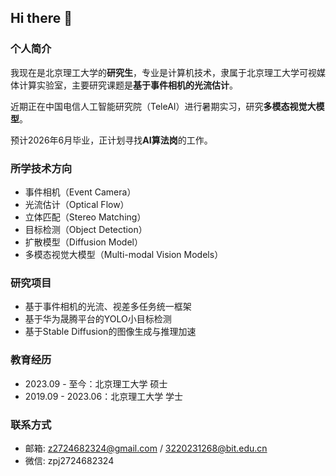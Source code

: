 ## Hi there 👋

### 个人简介

我现在是北京理工大学的**研究生**，专业是计算机技术，隶属于北京理工大学可视媒体计算实验室，主要研究课题是**基于事件相机的光流估计**。

近期正在中国电信人工智能研究院（TeleAI）进行暑期实习，研究**多模态视觉大模型**。

预计2026年6月毕业，正计划寻找**AI算法岗**的工作。

### 所学技术方向

- 事件相机（Event Camera）
- 光流估计（Optical Flow）
- 立体匹配（Stereo Matching）
- 目标检测（Object Detection）
- 扩散模型（Diffusion Model）
- 多模态视觉大模型（Multi-modal Vision Models）

### 研究项目

- 基于事件相机的光流、视差多任务统一框架
- 基于华为晟腾平台的YOLO小目标检测
- 基于Stable Diffusion的图像生成与推理加速

### 教育经历

- 2023.09 - 至今：北京理工大学 硕士
- 2019.09 - 2023.06：北京理工大学 学士

### 联系方式

- 邮箱: z2724682324@gmail.com / 3220231268@bit.edu.cn
- 微信: zpj2724682324

